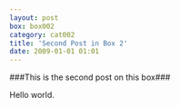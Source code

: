 ```yaml
---
layout: post
box: box002
category: cat002
title: 'Second Post in Box 2'
date: 2009-01-01 01:01
---
```

###This is the second post on this box###

Hello world.


